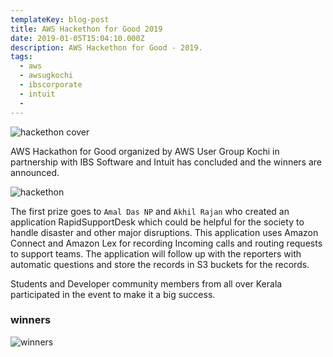 ```yaml
---
templateKey: blog-post
title: AWS Hackethon for Good 2019
date: 2019-01-05T15:04:10.000Z
description: AWS Hackethon for Good - 2019.
tags:
  - aws
  - awsugkochi
  - ibscorporate
  - intuit
  -
---
```


![hackethon cover](/img/awsugkochi-hackethon-19.png)

AWS Hackathon for Good organized by AWS User Group Kochi in partnership with IBS Software and Intuit has concluded and the winners are announced.

![hackethon](/img/aws-hackethon-for-good-kochi-1.jpg)

The first prize goes to `Amal Das NP` and `Akhil Rajan` who created an application RapidSupportDesk which could be helpful for the society to handle disaster and other major disruptions. This application uses Amazon Connect and Amazon Lex for recording Incoming calls and routing requests to support teams. The application will follow up with the reporters with automatic questions and store the records in S3 buckets for the records.

Students and Developer community members from all over Kerala participated in the event to make it a big success.

### winners

![winners](/img/awsugkochi_hackethon-19-winners.jpg)
